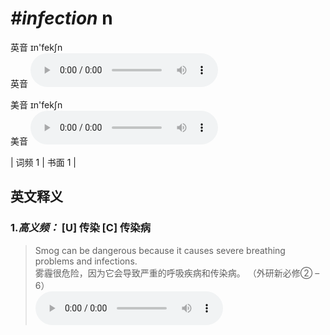 # ***\#infection*** n
英音 ɪn'fekʃn  
英音
<audio src="./media/infection-B.aac" controls="controls"></audio>

美音 ɪn'fekʃn  
美音
<audio src="./media/infection.aac" controls="controls"></audio>



| 词频 1 | 书面 1 |  

英文释义
---
### 1.*高义频：* **[U] 传染 [C] 传染病**  

 > Smog can be dangerous because it causes severe breathing problems and infections.  
 > 雾霾很危险，因为它会导致严重的呼吸疾病和传染病。  （外研新必修② – 6）  
<audio src="./media/Smog can be dangerous because it causes severe breathing problems and infections2_AAC.aac" controls="controls"></audio>



